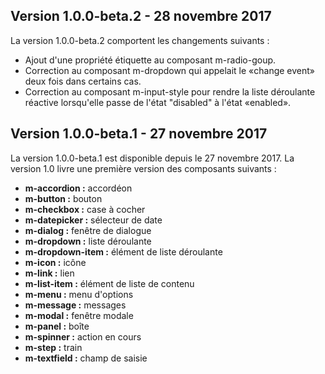 ## Version 1.0.0-beta.2 - 28 novembre 2017
La version 1.0.0-beta.2 comportent les changements suivants :
* Ajout d'une propriété étiquette au composant m-radio-goup.
* Correction au composant <m-link mode="link" url="https://ulaval.github.io/modul/composants/formulaires/m-dropdown/portrait">m-dropdown</m-link> qui appelait le «change event» deux fois dans certains cas.
* Correction au composant m-input-style pour rendre la liste déroulante réactive lorsqu'elle passe de l'état "disabled" à l'état «enabled».
## Version 1.0.0-beta.1 - 27 novembre 2017
La version <m-link mode="link" target="_blank" href='https://github.com/ulaval/modul-components/releases'>1.0.0-beta.1</m-link> est disponible depuis le 27 novembre 2017.
La version 1.0 livre une première version des composants suivants&nbsp;:
* **m-accordion :** <m-link mode="link" url="https://ulaval.github.io/modul/composants/contenu/m-accordion/portrait">accordéon</m-link>
* **m-button :** <m-link mode="link" url="https://ulaval.github.io/modul/composants/formulaires/m-button/portrait">bouton</m-link>
* **m-checkbox :** <m-link mode="link" url="https://ulaval.github.io/modul/composants/formulaires/m-checkbox/portrait">case à cocher</m-link>
* **m-datepicker :** <m-link mode="link" url="https://ulaval.github.io/modul/composants/formulaires/m-datepicker/portrait">sélecteur de date</m-link>
* **m-dialog :** <m-link mode="link" url="https://ulaval.github.io/modul/composants/communication/m-dialog/portrait">fenêtre de dialogue</m-link>
* **m-dropdown :** <m-link mode="link" url="https://ulaval.github.io/modul/composants/formulaires/m-dropdown/portrait">liste déroulante</m-link>
* **m-dropdown-item :** <m-link mode="link" url="https://ulaval.github.io/modul/composants/formulaires/m-dropdown-item/portrait">élément de liste déroulante</m-link>
* **m-icon :** <m-link mode="link" url="https://ulaval.github.io/modul/composants/indicateurs/m-icon/portrait">icône</m-link>
* **m-link :** <m-link mode="link" url="https://ulaval.github.io/modul/composants/navigation/m-link/portrait">lien</m-link>
* **m-list-item :** <m-link mode="link" url="https://ulaval.github.io/modul/m-list-item/portrait">élément de liste de contenu</m-link>
* **m-menu :** <m-link mode="link" url="https://ulaval.github.io/modul/composants/contenu/m-menu/portrait">menu d'options</m-link>
* **m-message :** <m-link mode="link" url="https://ulaval.github.io/modul/composants/communication/m-message/portrait">messages</m-link>
* **m-modal :** <m-link mode="link" url="https://ulaval.github.io/modul/composants/communication/m-modal/portrait">fenêtre modale</m-link>
* **m-panel :** <m-link mode="link" url="https://ulaval.github.io/modul/composants/disposition/m-panel/portrait">boîte</m-link>
* **m-spinner :** <m-link mode="link" url="https://ulaval.github.io/modul/composants/indicateurs/m-spinner/portrait">action en cours</m-link>
* **m-step :** <m-link mode="link" url="https://ulaval.github.io/modul/composants/disposition/m-step/portrait">train</m-link>
* **m-textfield :** <m-link mode="link" url="https://ulaval.github.io/modul/composants/formulaires/m-textfield/portrait">champ de saisie</m-link>